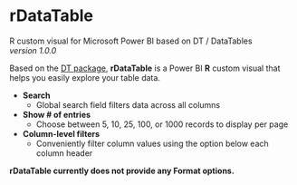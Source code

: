 # rDataTable
R custom visual for Microsoft Power BI based on DT / DataTables  
*version 1.0.0*

Based on the [DT package](https://rstudio.github.io/DT/), **rDataTable** is a Power BI **R** custom visual that helps you easily explore your table data.

* **Search** 
  * Global search field filters data across all columns
* **Show # of entries**
  * Choose between 5, 10, 25, 100, or 1000 records to display per page
* **Column-level filters**
  * Conveniently filter column values using the option below each column header 
  

**rDataTable currently does not provide any Format options.**
